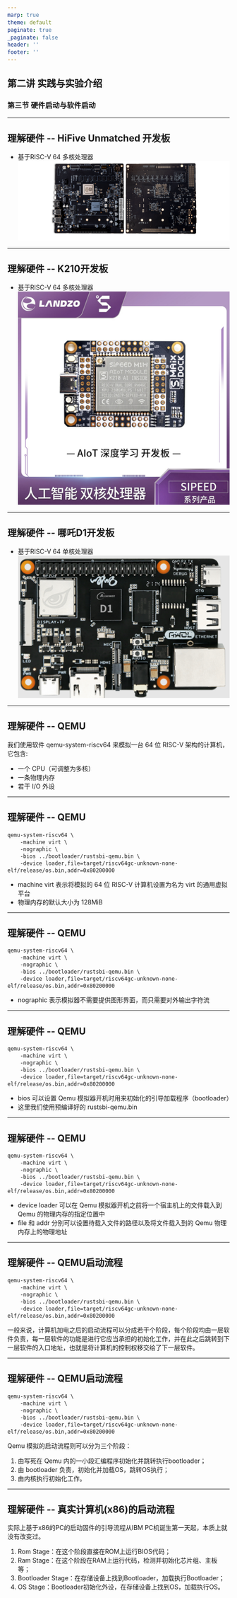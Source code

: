 ```yaml
---
marp: true
theme: default
paginate: true
_paginate: false
header: ''
footer: ''
---
```


<!-- theme: gaia -->
<!-- _class: lead -->

## 第二讲 实践与实验介绍
### 第三节 硬件启动与软件启动

---
## 理解硬件 -- HiFive Unmatched 开发板
- 基于RISC-V 64 多核处理器
![w:1200](figs/sifive-hardware.png)

---
## 理解硬件 -- K210开发板
- 基于RISC-V 64 多核处理器
![w:450](figs/k210.png)

---
## 理解硬件 -- 哪吒D1开发板
- 基于RISC-V 64 单核处理器
![w:600](figs/d1.png)

---
## 理解硬件 -- QEMU

我们使用软件 qemu-system-riscv64 来模拟一台 64 位 RISC-V 架构的计算机，它包含:
- 一个 CPU（可调整为多核）
- 一条物理内存
- 若干 I/O 外设

---
## 理解硬件 -- QEMU
```
qemu-system-riscv64 \
    -machine virt \
    -nographic \
    -bios ../bootloader/rustsbi-qemu.bin \
    -device loader,file=target/riscv64gc-unknown-none-elf/release/os.bin,addr=0x80200000
``` 
- machine virt 表示将模拟的 64 位 RISC-V 计算机设置为名为 virt 的通用虚拟平台
- 物理内存的默认大小为 128MiB 

---
## 理解硬件 -- QEMU
```
qemu-system-riscv64 \
    -machine virt \
    -nographic \
    -bios ../bootloader/rustsbi-qemu.bin \
    -device loader,file=target/riscv64gc-unknown-none-elf/release/os.bin,addr=0x80200000
``` 
- nographic 表示模拟器不需要提供图形界面，而只需要对外输出字符流


---
## 理解硬件 -- QEMU
```
qemu-system-riscv64 \
    -machine virt \
    -nographic \
    -bios ../bootloader/rustsbi-qemu.bin \
    -device loader,file=target/riscv64gc-unknown-none-elf/release/os.bin,addr=0x80200000
``` 
- bios 可以设置 Qemu 模拟器开机时用来初始化的引导加载程序（bootloader）
- 这里我们使用预编译好的 rustsbi-qemu.bin

---
## 理解硬件 -- QEMU
```
qemu-system-riscv64 \
    -machine virt \
    -nographic \
    -bios ../bootloader/rustsbi-qemu.bin \
    -device loader,file=target/riscv64gc-unknown-none-elf/release/os.bin,addr=0x80200000
``` 
- device loader 可以在 Qemu 模拟器开机之前将一个宿主机上的文件载入到 Qemu 的物理内存的指定位置中
- file 和 addr 分别可以设置待载入文件的路径以及将文件载入到的 Qemu 物理内存上的物理地址

---
## 理解硬件 -- QEMU启动流程

```
qemu-system-riscv64 \
    -machine virt \
    -nographic \
    -bios ../bootloader/rustsbi-qemu.bin \
    -device loader,file=target/riscv64gc-unknown-none-elf/release/os.bin,addr=0x80200000
``` 
一般来说，计算机加电之后的启动流程可以分成若干个阶段，每个阶段均由一层软件负责，每一层软件的功能是进行它应当承担的初始化工作，并在此之后跳转到下一层软件的入口地址，也就是将计算机的控制权移交给了下一层软件。

---
## 理解硬件 -- QEMU启动流程

```
qemu-system-riscv64 \
    -machine virt \
    -nographic \
    -bios ../bootloader/rustsbi-qemu.bin \
    -device loader,file=target/riscv64gc-unknown-none-elf/release/os.bin,addr=0x80200000
``` 
Qemu 模拟的启动流程则可以分为三个阶段：
1. 由写死在 Qemu 内的一小段汇编程序初始化并跳转执行bootloader；
2. 由 bootloader 负责，初始化并加载OS，跳转OS执行；
3. 由内核执行初始化工作。

---
## 理解硬件 -- 真实计算机(x86)的启动流程
实际上基于x86的PC的启动固件的引导流程从IBM PC机诞生第一天起，本质上就没有改变过。

1. Rom Stage：在这个阶段直接在ROM上运行BIOS代码；
2. Ram Stage：在这个阶段在RAM上运行代码，检测并初始化芯片组、主板等；
3. Bootloader Stage：在存储设备上找到Bootloader，加载执行Bootloader；
4. OS Stage：Bootloader初始化外设，在存储设备上找到OS，加载执行OS。
